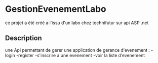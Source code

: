 # GestionEvenementLabo

  ce projet a été créé a l'issu d'un labo chez technifutur sur api ASP .net

## Description
  une Api permettant de gerer une application de gerance d'evenement : 
          -login
          -register
          -s'inscrire a une evenement
          -voir la liste d'evenement
